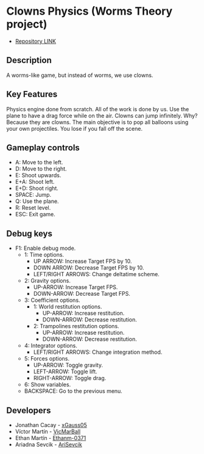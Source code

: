 # Clowns Physics (Worms Theory project)

- [Repository LINK](https://github.com/xGauss05/Worms-Physics)

## Description
A worms-like game, but instead of worms, we use clowns.

## Key Features
Physics engine done from scratch. All of the work is done by us. Use the plane to have a drag force while on the air.
Clowns can jump infinitely. Why? Because they are clowns. 
The main objective is to pop all balloons using your own projectiles. You lose if you fall off the scene.

## Gameplay controls
- A: Move to the left.
- D: Move to the right.
- E: Shoot upwards.
- E+A: Shoot left.
- E+D: Shoot right.
- SPACE: Jump.
- Q: Use the plane.
- R: Reset level.
- ESC: Exit game.

## Debug keys
- F1: Enable debug mode.
  - 1: Time options.
    - UP ARROW: Increase Target FPS by 10.
    - DOWN ARROW: Decrease Target FPS by 10.
    - LEFT/RIGHT ARROWS: Change deltatime scheme.
  - 2: Gravity options.
    - UP-ARROW: Increase Target FPS.
    - DOWN-ARROW: Decrease Target FPS.
  - 3: Coefficient options.
    - 1: World restitution options.
      - UP-ARROW: Increase restitution.
      - DOWN-ARROW: Decrease restitution.
    - 2: Trampolines restitution options.
       - UP-ARROW: Increase restitution.
       - DOWN-ARROW: Decrease restitution.
  - 4: Integrator options.
    - LEFT/RIGHT ARROWS: Change integration method.
  - 5: Forces options.
    - UP-ARROW: Toggle gravity.
    - LEFT-ARROW: Toggle lift.
    - RIGHT-ARROW: Toggle drag.
  - 6: Show variables.
  - BACKSPACE: Go to the previous menu.

## Developers
- Jonathan Cacay - [xGauss05](https://github.com/xGauss05)
- Víctor Martín - [VicMarBall](https://github.com/VicMarBall)
- Ethan Martín - [Ethanm-0371](https://github.com/Ethanm-0371)
- Ariadna Sevcik - [AriSevcik](https://github.com/AriSevcik)
